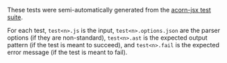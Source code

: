 These tests were semi-automatically generated from the [acorn-jsx test suite](https://github.com/RReverser/acorn-jsx/tree/master/test).

For each test, `test<n>.js` is the input, `test<n>.options.json` are the parser options (if they are non-standard), `test<n>.ast` is the expected output pattern (if the test is meant to succeed), and `test<n>.fail` is the expected error message (if the test is meant to fail).
